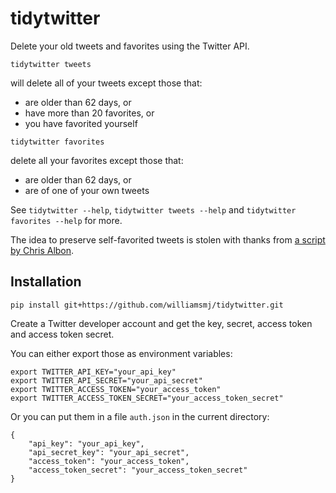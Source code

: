 # tidytwitter

Delete your old tweets and favorites using the Twitter API.

```
tidytwitter tweets
```
will delete all of your tweets except those that:

 - are older than 62 days, or
 - have more than 20 favorites, or
 - you have favorited yourself

```
tidytwitter favorites
```
delete all your favorites except those that:

 - are older than 62 days, or
 - are of one of your own tweets

See `tidytwitter --help`, `tidytwitter tweets --help` and `tidytwitter favorites
--help` for more.

The idea to preserve self-favorited tweets is stolen with thanks from [a script
by Chris
Albon](https://gist.github.com/chrisalbon/b9bd4a6309c9f5f5eeab41377f27a670).

## Installation

```
pip install git+https://github.com/williamsmj/tidytwitter.git
```

Create a Twitter developer account and get the key, secret, access token and
access token secret.

You can either export those as environment variables:

```
export TWITTER_API_KEY="your_api_key"
export TWITTER_API_SECRET="your_api_secret"
export TWITTER_ACCESS_TOKEN="your_access_token"
export TWITTER_ACCESS_TOKEN_SECRET="your_access_token_secret"
```

Or you can put them in a file `auth.json` in the current directory:

```
{
    "api_key": "your_api_key",
    "api_secret_key": "your_api_secret",
    "access_token": "your_access_token",
    "access_token_secret": "your_access_token_secret"
}
```
